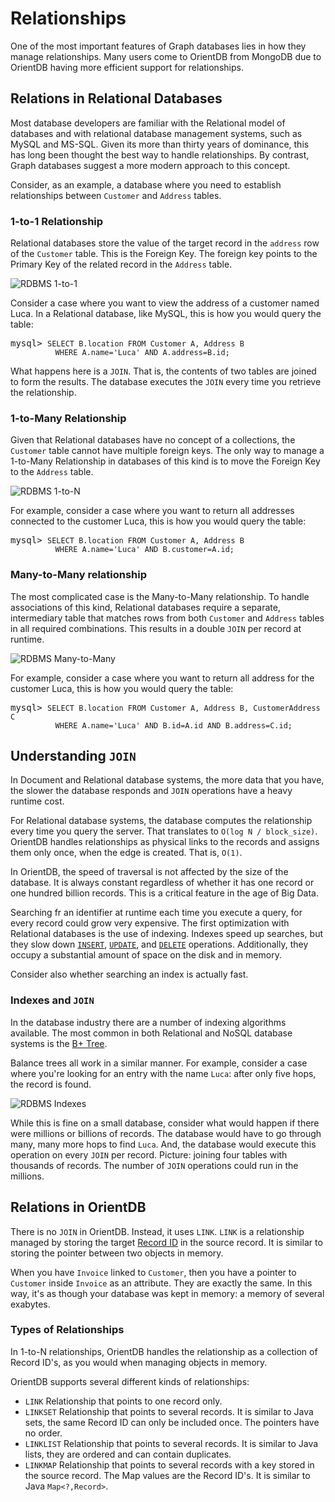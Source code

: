 # Relationships

One of the most important features of Graph databases lies in how they manage relationships.  Many users come to OrientDB from MongoDB due to OrientDB having more efficient support for relationships.


## Relations in Relational Databases

Most database developers are familiar with the Relational model of databases and with relational database management systems, such as MySQL and MS-SQL.  Given its more than thirty years of dominance, this has long been thought the best way to handle relationships.  By contrast, Graph databases suggest a more modern approach to this concept.

Consider, as an example, a database where you need to establish relationships between `Customer` and `Address` tables.

### 1-to-1 Relationship

Relational databases store the value of the target record in the `address` row of the `Customer` table.  This is the Foreign Key.  The foreign key points to the Primary Key of the related record in the `Address` table.

![RDBMS 1-to-1](http://www.orientdb.org/images/rdbms-1to1.jpg)

Consider a case where you want to view the address of a customer named Luca.  In a Relational database, like MySQL, this is how you would query the table:

<pre>
mysql> <code class="lang-sql userinput">SELECT B.location FROM Customer A, Address B
          WHERE A.name='Luca' AND A.address=B.id;</code>
</pre>

What happens here is a `JOIN`.  That is, the contents of two tables are joined to form the results.  The database executes the `JOIN` every time you retrieve the relationship.


### 1-to-Many Relationship

Given that Relational databases have no concept of a collections, the `Customer` table cannot have multiple foreign keys.  The only way to manage a 1-to-Many Relationship in databases of this kind is to move the Foreign Key to the `Address` table.

![RDBMS 1-to-N](http://www.orientdb.org/images/rdbms-1toN.jpg)

For example, consider a case where you want to return all addresses connected to the customer Luca, this is how you would query the table:

<pre>
mysql> <code class="lang-sql userinput">SELECT B.location FROM Customer A, Address B
          WHERE A.name='Luca' AND B.customer=A.id;</code>
</pre>

### Many-to-Many relationship

The most complicated case is the Many-to-Many relationship.  To handle associations of this kind, Relational databases require a separate, intermediary table that matches rows from both `Customer` and `Address` tables in all required combinations.  This results in a double `JOIN` per record at runtime.

![RDBMS Many-to-Many](http://www.orientdb.org/images/rdbms-NtoM.jpg)

For example, consider a case where you want to return all address for the customer Luca, this is how you would query the table:

<pre>
mysql> <code class="lang-sql userinput">SELECT B.location FROM Customer A, Address B, CustomerAddress C
          WHERE A.name='Luca' AND B.id=A.id AND B.address=C.id;</code>
</pre>


## Understanding `JOIN`

In Document and Relational database systems, the more data that you have, the slower the database responds and `JOIN` operations have a heavy runtime cost.

For Relational database systems, the database computes the relationship every time you query the server.  That translates to `O(log N / block_size)`.  OrientDB handles relationships as physical links to the records and assigns them only once, when the edge is created.  That is, `O(1)`.

In OrientDB, the speed of traversal is not affected by the size of the database.  It is always constant regardless of whether it has one record or one hundred billion records.  This is a critical feature in the age of Big Data.

Searching fr an identifier at runtime each time you execute a query, for every record could grow very expensive.  The first optimization with Relational databases is the use of indexing.  Indexes speed up searches, but they slow down [`INSERT`](SQL-Insert.md), [`UPDATE`](SQL-Update.md), and [`DELETE`](SQL-Delete.md) operations.  Additionally, they occupy a substantial amount of space on the disk and in memory.

Consider also whether searching an index is actually fast.

### Indexes and `JOIN`

In the database industry there are a number of indexing algorithms available.  The most common in both Relational and NoSQL database systems is the [B+ Tree](http://en.wikipedia.org/wiki/B%2B_tree).

Balance trees all work in a similar manner.  For example, consider a case where you're looking for an entry with the name `Luca`: after only five hops, the record is found.

![RDBMS Indexes](http://www.orientdb.org/images/index-lookup.jpg)

While this is fine on a small database, consider what would happen if there were millions or billions of records.  The database would have to go through many, many more hops to find `Luca`.  And, the database would execute this operation on every `JOIN` per record.  Picture: joining four tables with thousands of records.  The number of `JOIN` operations could run in the millions.

## Relations in OrientDB

There is no `JOIN` in OrientDB.  Instead, it uses `LINK`.  `LINK` is a relationship managed by storing the target [Record ID](Tutorial-Record-ID.md) in the source record.  It is similar to storing the pointer between two objects in memory.

When you have `Invoice` linked to `Customer`, then you have a pointer to `Customer` inside `Invoice` as an attribute.  They are exactly the same.  In this way, it's as though your database was kept in memory: a memory of several exabytes.

### Types of Relationships

In 1-to-N relationships, OrientDB handles the relationship as a collection of Record ID's, as you would when managing objects in memory.

OrientDB supports several different kinds of relationships:

- `LINK` Relationship that points to one record only.
- `LINKSET` Relationship that points to several records.  It is similar to Java sets, the same Record ID can only be included once.  The pointers have no order.
- `LINKLIST` Relationship that points to several records.  It is similar to Java lists, they are ordered and can contain duplicates.
- `LINKMAP` Relationship that points to several records with a key stored in the source record.  The Map values are the Record ID's.  It is similar to Java `Map<?,Record>`.
